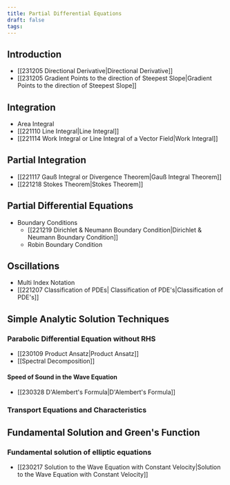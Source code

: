 ```yaml
---
title: Partial Differential Equations
draft: false
tags:
---
```

   
## Introduction
- [[231205 Directional Derivative|Directional Derivative]]
- [[231205 Gradient Points to the direction of Steepest Slope|Gradient Points to the direction of Steepest Slope]]
##  Integration
- Area Integral 
- [[221110 Line Integral|Line Integral]]
- [[221114 Work Integral or Line Integral of a Vector Field|Work Integral]]
## Partial Integration
- [[221117 Gauß Integral or Divergence Theorem|Gauß Integral Theorem]]
- [[221218 Stokes Theorem|Stokes Theorem]]
## Partial Differential Equations
- Boundary Conditions
	- [[221219 Dirichlet & Neumann Boundary Condition|Dirichlet & Neumann Boundary Condition]]
	- Robin Boundary Condition
## Oscillations
- Multi Index Notation
- [[221207 Classification of PDEs| Classification of PDE's|Classification of PDE's]]
## Simple Analytic Solution Techniques
### Parabolic Differential Equation without RHS
- [[230109 Product Ansatz|Product Ansatz]]
- [[Spectral Decomposition]]
#### Speed of Sound in the Wave Equation  
- [[230328 D'Alembert's Formula|D'Alembert's Formula]]
### Transport Equations and Characteristics

## Fundamental Solution and Green's Function
### Fundamental solution of elliptic equations
- [[230217 Solution to the Wave Equation with Constant Velocity|Solution to the Wave Equation with Constant Velocity]]

